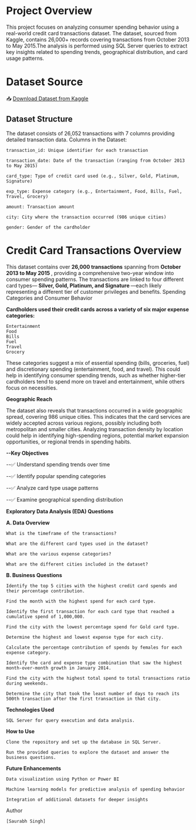 # Project Overview

This project focuses on analyzing consumer spending behavior using a real-world credit card transactions dataset. The dataset, sourced from Kaggle, contains 26,000+ records covering transactions from October 2013 to May 2015.The analysis is performed using SQL Server queries to extract key insights related to spending trends, geographical distribution, and card usage patterns.

# Dataset Source

📥 [Download Dataset from Kaggle](https://www.kaggle.com/datasets/thedevastator/analyzing-credit-card-spending-habits-in-india)

## Dataset Structure

The dataset consists of 26,052 transactions with 7 columns providing detailed transaction data.
Columns in the Dataset:

    transaction_id: Unique identifier for each transaction

    transaction_date: Date of the transaction (ranging from October 2013 to May 2015)

    card_type: Type of credit card used (e.g., Silver, Gold, Platinum, Signature)

    exp_type: Expense category (e.g., Entertainment, Food, Bills, Fuel, Travel, Grocery)

    amount: Transaction amount

    city: City where the transaction occurred (986 unique cities)

    gender: Gender of the cardholder
    
# Credit Card Transactions Overview

This dataset contains over <b>26,000 transactions</b> spanning from <b> October 2013 to May 2015 </b>, providing a comprehensive two-year window into consumer spending patterns.
The transactions are linked to four different card types— <b>Silver, Gold, Platinum, and Signature </b>—each likely representing a different tier of customer privileges and benefits.
Spending Categories and Consumer Behavior

<b>Cardholders used their credit cards across a variety of six major expense categories:</b>

    Entertainment
    Food
    Bills
    Fuel
    Travel
    Grocery

These categories suggest a mix of essential spending (bills, groceries, fuel) and discretionary spending (entertainment, food, and travel). This could help in identifying consumer spending trends, such as whether higher-tier cardholders tend to spend more on travel and entertainment, while others focus on necessities.

<b>Geographic Reach</b>

The dataset also reveals that transactions occurred in a wide geographic spread, covering 986 unique cities. This indicates that the card services are widely accepted across various regions, possibly including both metropolitan and smaller cities. Analyzing transaction density by location could help in identifying high-spending regions, potential market expansion opportunities, or regional trends in spending habits.

<b>--Key Objectives </b>

--✅ Understand spending trends over time

--✅ Identify popular spending categories

--✅ Analyze card type usage patterns

--✅ Examine geographical spending distribution


<b>Exploratory Data Analysis (EDA) Questions</b>

<b>A. Data Overview</b>

    What is the timeframe of the transactions?

    What are the different card types used in the dataset?

    What are the various expense categories?

    What are the different cities included in the dataset?
    

<b>B. Business Questions </b>

    Identify the top 5 cities with the highest credit card spends and their percentage contribution.

    Find the month with the highest spend for each card type.

    Identify the first transaction for each card type that reached a cumulative spend of 1,000,000.

    Find the city with the lowest percentage spend for Gold card type.

    Determine the highest and lowest expense type for each city.

    Calculate the percentage contribution of spends by females for each expense category.

    Identify the card and expense type combination that saw the highest month-over-month growth in January 2014.

    Find the city with the highest total spend to total transactions ratio during weekends.

    Determine the city that took the least number of days to reach its 500th transaction after the first transaction in that city.
    

<b>Technologies Used</b>

    SQL Server for query execution and data analysis.
    

<b>How to Use</b>

    Clone the repository and set up the database in SQL Server.

    Run the provided queries to explore the dataset and answer the business questions.
    


<b>Future Enhancements</b>

    Data visualization using Python or Power BI

    Machine learning models for predictive analysis of spending behavior

    Integration of additional datasets for deeper insights

Author

    [Saurabh Singh]





